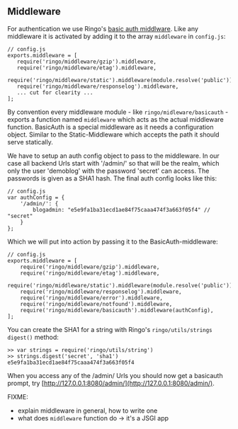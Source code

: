 Middleware
-----------
For authentication we use Ringo's [basic auth middlware](http://ringojs.org/api/master/ringo/middleware/basicauth). Like any middleware it is activated by adding it to the array `middleware` in `config.js`:

    // config.js
    exports.middleware = [
       require('ringo/middleware/gzip').middleware,
       require('ringo/middleware/etag').middleware,
       require('ringo/middleware/static').middleware(module.resolve('public')),
       require('ringo/middleware/responselog').middleware,
       ... cut for clearity ...
    ];

By convention every middleware module - like `ringo/midleware/basicauth` - exports a function named `middleware` which acts as the actual middleware function. BasicAuth is a special middleware as it needs a configuration object. Similar to the Static-Middleware which accepts the path it should serve statically.

We have to setup an auth config object to pass to the middleware. In our case all backend Urls start with '/admin/' so that will be the realm, which only the user 'demoblog' with the password 'secret' can access. The passwords is given as a SHA1 hash. The final auth config looks like this:

    // config.js
    var authConfig = {
        '/admin/': {
            blogadmin: "e5e9fa1ba31ecd1ae84f75caaa474f3a663f05f4" // "secret"
        }
    };

Which we will put into action by passing it to the BasicAuth-middleware:

    // config.js
    exports.middleware = [
        require('ringo/middleware/gzip').middleware,
        require('ringo/middleware/etag').middleware,
        require('ringo/middleware/static').middleware(module.resolve('public')),
        require('ringo/middleware/responselog').middleware,
        require('ringo/middleware/error').middleware,
        require('ringo/middleware/notfound').middleware,
        require('ringo/middleware/basicauth').middleware(authConfig),
    ];

You can create the SHA1 for a string with Ringo's `ringo/utils/strings` `digest()` method:

    >> var strings = require('ringo/utils/string')
    >> strings.digest('secret', 'sha1')
    e5e9fa1ba31ecd1ae84f75caaa474f3a663f05f4

When you access any of the /admin/ Urls you should now get a basicauth prompt, try [http://127.0.0.1:8080/admin/](http://127.0.0.1:8080/admin/).

FIXME:
  * explain middleware in general, how to write one
  * what does `middleware` function do -> it's a JSGI app
